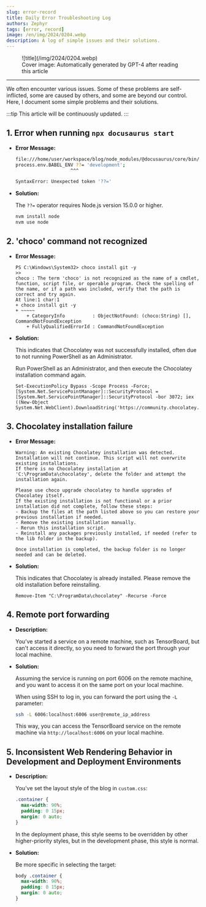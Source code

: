 ```yaml
---
slug: error-record
title: Daily Error Troubleshooting Log
authors: Zephyr
tags: [error, record]
image: /en/img/2024/0204.webp
description: A log of simple issues and their solutions.
---
```


<figure>
![title](/img/2024/0204.webp)
<figcaption>Cover image: Automatically generated by GPT-4 after reading this article</figcaption>
</figure>

---

We often encounter various issues. Some of these problems are self-inflicted, some are caused by others, and some are beyond our control. Here, I document some simple problems and their solutions.

<!-- truncate -->

:::tip
This article will be continuously updated.
:::

## 1. Error when running `npx docusaurus start`

- **Error Message:**

  ```bash
  file:///home/user/workspace/blog/node_modules/@docusaurus/core/bin/docusaurus.mjs:30
  process.env.BABEL_ENV ??= 'development';
                      ^^^

  SyntaxError: Unexpected token '??='
  ```

- **Solution:**

  The `??=` operator requires Node.js version 15.0.0 or higher.

  ```bash
  nvm install node
  nvm use node
  ```

## 2. 'choco' command not recognized

- **Error Message:**

  ```shell
  PS C:\Windows\System32> choco install git -y
  >>
  choco : The term 'choco' is not recognized as the name of a cmdlet, function, script file, or operable program. Check the spelling of the name, or if a path was included, verify that the path is correct and try again.
  At line:1 char:1
  + choco install git -y
  + ~~~~~
      + CategoryInfo          : ObjectNotFound: (choco:String) [], CommandNotFoundException
      + FullyQualifiedErrorId : CommandNotFoundException
  ```

- **Solution:**

  This indicates that Chocolatey was not successfully installed, often due to not running PowerShell as an Administrator.

  Run PowerShell as an Administrator, and then execute the Chocolatey installation command again.

  ```shell
  Set-ExecutionPolicy Bypass -Scope Process -Force; [System.Net.ServicePointManager]::SecurityProtocol = [System.Net.ServicePointManager]::SecurityProtocol -bor 3072; iex ((New-Object System.Net.WebClient).DownloadString('https://community.chocolatey.org/install.ps1'))
  ```

## 3. Chocolatey installation failure

- **Error Message:**

  ```shell
  Warning: An existing Chocolatey installation was detected. Installation will not continue. This script will not overwrite existing installations.
  If there is no Chocolatey installation at 'C:\ProgramData\chocolatey', delete the folder and attempt the installation again.

  Please use choco upgrade chocolatey to handle upgrades of Chocolatey itself.
  If the existing installation is not functional or a prior installation did not complete, follow these steps:
  - Backup the files at the path listed above so you can restore your previous installation if needed.
  - Remove the existing installation manually.
  - Rerun this installation script.
  - Reinstall any packages previously installed, if needed (refer to the lib folder in the backup).

  Once installation is completed, the backup folder is no longer needed and can be deleted.
  ```

- **Solution:**

  This indicates that Chocolatey is already installed. Please remove the old installation before reinstalling.

  ```shell
  Remove-Item "C:\ProgramData\chocolatey" -Recurse -Force
  ```

## 4. Remote port forwarding

- **Description:**

  You’ve started a service on a remote machine, such as TensorBoard, but can't access it directly, so you need to forward the port through your local machine.

- **Solution:**

  Assuming the service is running on port 6006 on the remote machine, and you want to access it on the same port on your local machine.

  When using SSH to log in, you can forward the port using the `-L` parameter:

  ```bash
  ssh -L 6006:localhost:6006 user@remote_ip_address
  ```

  This way, you can access the TensorBoard service on the remote machine via `http://localhost:6006` on your local machine.

## 5. Inconsistent Web Rendering Behavior in Development and Deployment Environments

- **Description:**

  You've set the layout style of the blog in `custom.css`:

  ```css
  .container {
    max-width: 90%;
    padding: 0 15px;
    margin: 0 auto;
  }
  ```

  In the deployment phase, this style seems to be overridden by other higher-priority styles, but in the development phase, this style is normal.

- **Solution:**

  Be more specific in selecting the target:

  ```css
  body .container {
    max-width: 90%;
    padding: 0 15px;
    margin: 0 auto;
  }
  ```
